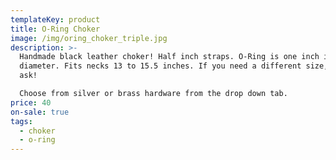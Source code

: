 ```yaml
---
templateKey: product
title: O-Ring Choker
image: /img/oring_choker_triple.jpg
description: >-
  Handmade black leather choker! Half inch straps. O-Ring is one inch in
  diameter. Fits necks 13 to 15.5 inches. If you need a different size, just
  ask! 

  Choose from silver or brass hardware from the drop down tab.
price: 40
on-sale: true
tags:
  - choker
  - o-ring
---
```


